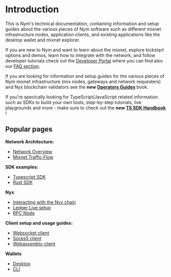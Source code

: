# Introduction

This is Nym's technical documentation, containing information and setup guides about the various pieces of Nym software such as different mixnet infrastructure nodes, application clients, and existing applications like the desktop wallet and mixnet explorer.

If you are new to Nym and want to learn about the mixnet, explore kickstart options and demos, learn how to integrate with the network, and follow developer tutorials check out the [Developer Portal](https://nymtech.net/developers/) where you can find also our [FAQ section](https://nymtech.net/developers/faq/general-faq.md).

If you are looking for information and setup guides for the various pieces of Nym mixnet infrastructure (mix nodes, gateways and network requesters) and Nyx blockchain validators see the **new [Operators Guides](https://nymtech.net/operators)** book. 

If you're specically looking for TypeScript/JavaScript related information such as SDKs to build your own tools, step-by-step tutorials, live playgrounds and more - make sure to check out the **new [TS SDK Handbook](https://sdk.nymtech.net/)** !

## Popular pages
**Network Architecture:**
* [Network Overview](./architecture/network-overview.md)
* [Mixnet Traffic Flow](./architecture/traffic-flow.md)

**SDK examples:**
* [Typescript SDK](https://sdk.nymtech.net/)
* [Rust SDK](./sdk/rust.md)

**Nyx**
* [Interacting with the Nyx chain](./nyx/interacting-with-chain.md)
* [Ledger Live setup](./nyx/ledger-live.md)
* [RPC Node](./nyx/rpc-node.md)

**Client setup and usage guides:**
* [Websocket client](./clients/websocket-client.md)
* [Socks5 client](./clients/socks5-client.md)
* [Webassembly client](./clients/webassembly-client.md)

**Wallets**
* [Desktop](./wallet/desktop-wallet.md)
* [CLI](./wallet/cli-wallet.md)
